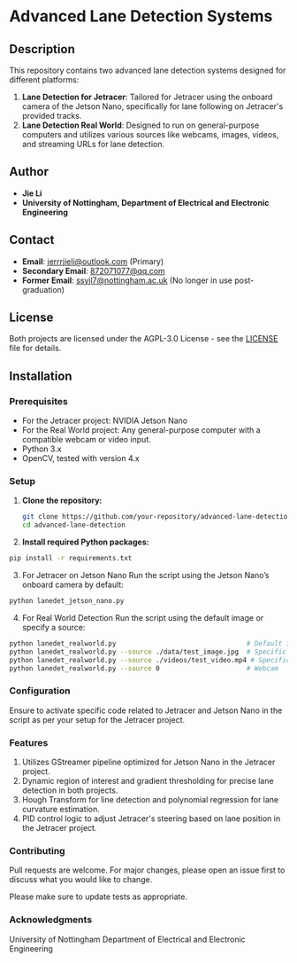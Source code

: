# Advanced Lane Detection Systems

## Description
This repository contains two advanced lane detection systems designed for different platforms:
1. **Lane Detection for Jetracer**: Tailored for Jetracer using the onboard camera of the Jetson Nano, specifically for lane following on Jetracer's provided tracks.
2. **Lane Detection Real World**: Designed to run on general-purpose computers and utilizes various sources like webcams, images, videos, and streaming URLs for lane detection.

## Author
- **Jie Li**
- **University of Nottingham, Department of Electrical and Electronic Engineering**

## Contact
- **Email**: jerrrjieli@outlook.com (Primary)
- **Secondary Email**: 872071077@qq.com
- **Former Email**: ssyjl7@nottingham.ac.uk (No longer in use post-graduation)

## License
Both projects are licensed under the AGPL-3.0 License - see the [LICENSE](LICENSE) file for details.

## Installation

### Prerequisites
- For the Jetracer project: NVIDIA Jetson Nano
- For the Real World project: Any general-purpose computer with a compatible webcam or video input.
- Python 3.x
- OpenCV, tested with version 4.x

### Setup
1. **Clone the repository:**
   ```bash
   git clone https://github.com/your-repository/advanced-lane-detection.git
   cd advanced-lane-detection
   ```
2. **Install required Python packages:**
```bash
pip install -r requirements.txt
```
3. For Jetracer on Jetson Nano
Run the script using the Jetson Nano’s onboard camera by default:
```bash
python lanedet_jetson_nano.py
```
4. For Real World Detection
Run the script using the default image or specify a source:
```bash
python lanedet_realworld.py                                 # Default image
python lanedet_realworld.py --source ./data/test_image.jpg  # Specific image
python lanedet_realworld.py --source ./videos/test_video.mp4 # Specific video
python lanedet_realworld.py --source 0                      # Webcam
```

### Configuration
Ensure to activate specific code related to Jetracer and Jetson Nano in the script as per your setup for the Jetracer project.

### Features
1. Utilizes GStreamer pipeline optimized for Jetson Nano in the Jetracer project.
2. Dynamic region of interest and gradient thresholding for precise lane detection in both projects.
3. Hough Transform for line detection and polynomial regression for lane curvature estimation.
4. PID control logic to adjust Jetracer's steering based on lane position in the Jetracer project.

### Contributing
Pull requests are welcome. For major changes, please open an issue first to discuss what you would like to change.

Please make sure to update tests as appropriate.

### Acknowledgments
University of Nottingham
Department of Electrical and Electronic Engineering
